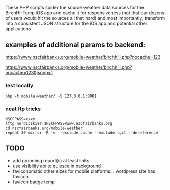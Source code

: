 These PHP scripts spider the source weather data sources for the BirchHillTemp iOS app and cache it for responsiveness (not that our dozens of users would hit the sources all that hard) and most importantly, transform into a consistent JSON structure for the iOS app and potential other applications


## examples of additional params to backend:

https://www.nscfairbanks.org/mobile-weather/birchhill.php?nocache=123

https://www.nscfairbanks.org/mobile-weather/birchhill.php?nocache=123&jsonp=1


### test locally
```
php -t mobile-weather/ -S 127.0.0.1:8081
```

### neat ftp tricks
```
NSCFPASS=xxxx
lftp nordicskier:$NSCFPASS@www.nscfairbanks.org
cd nscfairbanks.org/mobile-weather
repeat 30 mirror -R -v --exclude cache --exclude .git --dereference
```


## TODO
-  add grooming report(s) at least links
-  use visibility api to quiesce in background
-  faviconomatic other sizes for mobile platforms... wordpress site has favicon
-  favicon badge temp
